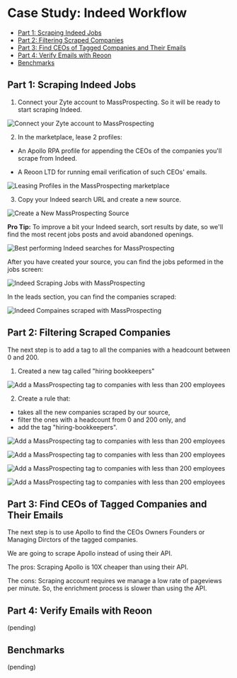 # Case Study: Indeed Workflow

- [Part 1: Scraping Indeed Jobs](#part-1-scraping-indeed-jobs)
- [Part 2: Filtering Scraped Companies](#part-2-filtering-scraped-companies)
- [Part 3: Find CEOs of Tagged Companies and Their Emails](#part-3-find-ceos-of-tagged-companies-and-their-emails)
- [Part 4: Verify Emails with Reoon](#part-4-verify-emails-with-reoon)
- [Benchmarks](#benchmarks)

## Part 1: Scraping Indeed Jobs

1. Connect your Zyte account to MassProspecting.
So it will be ready to start scraping Indeed. 

![Connect your Zyte account to MassProspecting](../assets/case-study-indeed-workflow/1.jpeg)

2. In the marketplace, lease 2 profiles:

- An Apollo RPA profile for appending the CEOs of the companies you'll scrape from Indeed.

- A Reoon LTD for running email verification of such CEOs' emails.

![Leasing Profiles in the MassProspecting marketplace](../assets/case-study-indeed-workflow/2.jpeg)

3. Copy your Indeed search URL and create a new source.

![Create a New MassProspecting Source](../assets/case-study-indeed-workflow/3.jpeg)

**Pro Tip:** To improve a bit your Indeed search, sort results by date, so we'll find the most recent jobs posts and avoid abandoned openings.

![Best performing Indeed searches for MassProspecting](../assets/case-study-indeed-workflow/4.jpeg)

After you have created your source, you can find the jobs peformed in the jobs screen:

![Indeed Scraping Jobs with MassProspecting](../assets/case-study-indeed-workflow/5.jpeg)

In the leads section, you can find the companies scraped:

![Indeed Compaines scraped with MassProspecting](../assets/case-study-indeed-workflow/6.jpeg)


## Part 2: Filtering Scraped Companies

The next step is to add a tag to all the companies with a headcount between 0 and 200.

1. Created a new tag called "hiring bookkeepers"

![Add a MassProspecting tag to companies with less than 200 employees](../assets/case-study-indeed-workflow/7.jpeg)

2. Create a rule that:

- takes all the new companies scraped by our source, 
- filter the ones with a headcount from 0 and 200 only, and 
- add the tag "hiring-bookkeepers".

![Add a MassProspecting tag to companies with less than 200 employees](../assets/case-study-indeed-workflow/8.jpeg)

![Add a MassProspecting tag to companies with less than 200 employees](../assets/case-study-indeed-workflow/9.jpeg)

![Add a MassProspecting tag to companies with less than 200 employees](../assets/case-study-indeed-workflow/10.jpeg)

![Add a MassProspecting tag to companies with less than 200 employees](../assets/case-study-indeed-workflow/11.jpeg)

## Part 3: Find CEOs of Tagged Companies and Their Emails

The next step is to use Apollo to find the CEOs Owners Founders or Managing Dirctors of the tagged companies.

We are going to scrape Apollo instead of using their API.

The pros: Scraping Apollo is 10X cheaper than using their API.

The cons: Scraping account requires we manage a low rate of pageviews per minute. So, the enrichment process is slower than using the API.

## Part 4: Verify Emails with Reoon

(pending)

## Benchmarks

(pending)
